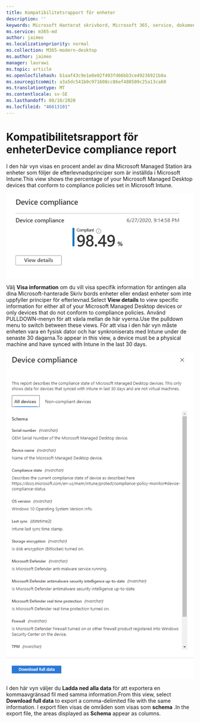 ```yaml
---
title: Kompatibilitetsrapport för enheter
description: ''
keywords: Microsoft Hanterat skrivbord, Microsoft 365, service, dokumentation
ms.service: m365-md
author: jaimeo
ms.localizationpriority: normal
ms.collection: M365-modern-desktop
ms.author: jaimeo
manager: laurawi
ms.topic: article
ms.openlocfilehash: b1aaf43c9e1e8e02f493fd66bb3ce49236921b8a
ms.sourcegitcommit: a3a5dc541b0c971608cc86ef480509c25a13ca60
ms.translationtype: MT
ms.contentlocale: sv-SE
ms.lasthandoff: 08/10/2020
ms.locfileid: "46613101"
---
```

# <a name="device-compliance-report"></a><span data-ttu-id="d22a2-103">Kompatibilitetsrapport för enheter</span><span class="sxs-lookup"><span data-stu-id="d22a2-103">Device compliance report</span></span>

<span data-ttu-id="d22a2-104">I den här vyn visas en procent andel av dina Microsoft Managed Station ära enheter som följer de efterlevnadsprinciper som är inställda i Microsoft Intune.</span><span class="sxs-lookup"><span data-stu-id="d22a2-104">This view shows the percentage of your Microsoft Managed Desktop devices that conform to compliance policies set in Microsoft Intune.</span></span>

![Rapport som visar procent av enheter som överensstämmer med principer](../../media/mmd-device-compliance-percent.png)


<span data-ttu-id="d22a2-106">Välj **Visa information** om du vill visa specifik information för antingen alla dina Microsoft-hanterade Skriv bords enheter eller endast enheter som inte uppfyller principer för efterlevnad.</span><span class="sxs-lookup"><span data-stu-id="d22a2-106">Select **View details** to view specific information for either all of your Microsoft Managed Desktop devices or only devices that do not conform to compliance policies.</span></span> <span data-ttu-id="d22a2-107">Använd PULLDOWN-menyn för att växla mellan de här vyerna.</span><span class="sxs-lookup"><span data-stu-id="d22a2-107">Use the pulldown menu to switch between these views.</span></span> <span data-ttu-id="d22a2-108">För att visa i den här vyn måste enheten vara en fysisk dator och har synkroniserats med Intune under de senaste 30 dagarna.</span><span class="sxs-lookup"><span data-stu-id="d22a2-108">To appear in this view, a device must be a physical machine and have synced with Intune in the last 30 days.</span></span>

![Informations fönstret med flikar för alla enheter eller icke-kompatibla enheter.](../../media/mmd-device-compliance-detail.png)

<span data-ttu-id="d22a2-112">I den här vyn väljer du **Ladda ned alla data** för att exportera en kommaavgränsad fil med samma information.</span><span class="sxs-lookup"><span data-stu-id="d22a2-112">From this view, select **Download full data** to export a comma-delimited file with the same information.</span></span> <span data-ttu-id="d22a2-113">I export filen visas de områden som visas som **schema** .</span><span class="sxs-lookup"><span data-stu-id="d22a2-113">In the export file, the areas displayed as **Schema** appear as columns.</span></span>